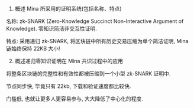 1. 概述 Mina 所采用的证明系统(包括名称、特点)

名称: zk-SNARK (Zero-Knowledge Succinct Non-Interactive Argument of Knowledge).
零知识简洁非交互性证明.

特点: 采用递归 zk-SNARK, 将区块链中所有历史交易压缩为单个简洁证明, Mina 链始终保持 22KB 大小!

2. 概述递归零知识证明在 Mina 共识过程中的应用

将整条区块链的完整性和有效性都被压缩到一个小型 zk-SNARK 证明中.

节点同步快, 毕竟只有 22kb, 下载和验证速度都比较快.

门槛低, 也就让更多人更容易参与, 大大降低了中心化的程度.
